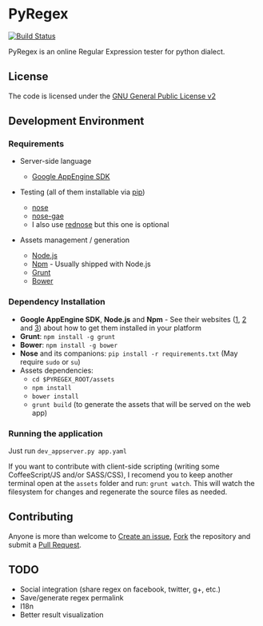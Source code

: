 # PyRegex

[![Build Status](https://travis-ci.org/rscarvalho/pyregex.png)](https://travis-ci.org/rscarvalho/pyregex)

PyRegex is an online Regular Expression tester for python dialect.

## License

The code is licensed under the [GNU General Public License v2](LICENSE)

## Development Environment

### Requirements

* Server-side language
    * [Google AppEngine SDK](https://developers.google.com/appengine/)

* Testing (all of them installable via [pip](http://www.pip-installer.org/))
    * [nose](https://nose.readthedocs.org/en/latest/)
    * [nose-gae](http://code.google.com/p/nose-gae/)
    * I also use [rednose](https://pypi.python.org/pypi/rednose) but this one is optional

* Assets management / generation
    * [Node.js](http://nodejs.org/)
    * [Npm](https://npmjs.org/) - Usually shipped with Node.js
    * [Grunt](http://gruntjs.com/)
    * [Bower](http://bower.io/)

### Dependency Installation

* **Google AppEngine SDK**, **Node.js** and **Npm** - See their websites ([1](https://developers.google.com/appengine/), [2](http://nodejs.org/) and [3](http://npmjs.org)) about how to get them installed in your platform
* **Grunt**: `npm install -g grunt`
* **Bower**: `npm install -g bower`
* **Nose** and its companions: `pip install -r requirements.txt` (May require `sudo` or `su`)
* Assets dependencies:
    * `cd $PYREGEX_ROOT/assets`
    * `npm install`
    * `bower install`
    * `grunt build` (to generate the assets that will be served on the web app)


### Running the application

Just run `dev_appserver.py app.yaml`

If you want to contribute with client-side scripting (writing some CoffeeScript/JS and/or SASS/CSS), I recomend you to keep another terminal open at the `assets` folder and run: `grunt watch`. This will watch the filesystem for changes and regenerate the source files as needed.

## Contributing

Anyone is more than welcome to [Create an issue](https://github.com/rscarvalho/pyregex/issues), [Fork](https://github.com/rscarvalho/pyregex) the repository and submit a [Pull Request](https://github.com/rscarvalho/pyregex/pulls).


## TODO

* Social integration (share regex on facebook, twitter, g+, etc.)
* Save/generate regex permalink
* I18n
* Better result visualization